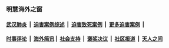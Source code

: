 
### 明慧海外之窗

####  [武汉肺炎](indexes/365.md?t=02101600) &nbsp;|&nbsp;  [迫害案例综述](indexes/328.md?t=02101600) &nbsp;|&nbsp; [迫害致死案例](indexes/277.md?t=02101600)  &nbsp;|&nbsp; [更多迫害案例](indexes/81.md?t=02101600)  &nbsp;|&nbsp; 
####  [时事评论](indexes/19.md?t=02101600) &nbsp;|&nbsp; [海外简讯](indexes/245.md?t=02101600)&nbsp;|&nbsp;  [社会支持](indexes/140.md?t=02101600) &nbsp;|&nbsp; [褒奖决议](indexes/282.md?t=02101600) &nbsp;|&nbsp; [社区报道](indexes/91.md?t=02101600)  &nbsp;|&nbsp; [天人之间](indexes/78.md?t=02101600) 

